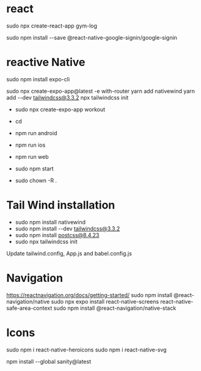 # react
sudo npx create-react-app gym-log

sudo npm install --save @react-native-google-signin/google-signin




# reactive Native
sudo npm install  expo-cli  

sudo npx create-expo-app@latest -e with-router
yarn add nativewind
yarn add --dev tailwindcss@3.3.2
npx tailwindcss init


- sudo npx create-expo-app workout
- cd <app>
- npm run android
- npm run ios
- npm run web

- sudo npm start
- sudo chown -R <username> .

# Tail Wind installation
- sudo npm install nativewind
- sudo npm install --dev tailwindcss@3.3.2
- sudo npm install postcss@8.4.23
- sudo npx tailwindcss init

Update tailwind.config, App.js and babel.config.js 


# Navigation
https://reactnavigation.org/docs/getting-started/
sudo npm install @react-navigation/native
sudo npx expo install react-native-screens react-native-safe-area-context
sudo npm install @react-navigation/native-stack


# Icons
sudo npm i react-native-heroicons
sudo npm i react-native-svg



npm install --global sanity@latest